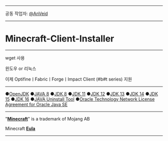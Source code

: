 ***

공동 작업자: [@AnVeid](https://github.com/AnVeid)

___

# Minecraft-Client-Installer

---

wget 사용

윈도우 or 리눅스

이제 OptifineㅣFabricㅣForgeㅣImpact Client (#b#t series)
지원

---

●[OpenJDK](https://jdk.java.net/)
●[JAVA 8](https://www.java.com/ko/download/manual.jsp)
●[JDK 8](https://www.oracle.com/java/technologies/downloads/#java8)
●[JDK 11](https://www.oracle.com/java/technologies/javase/jdk11-archive-downloads.html)
●[JDK 12](https://www.oracle.com/java/technologies/javase/jdk12-archive-downloads.html)
●[JDK 13](https://www.oracle.com/java/technologies/javase/jdk13-archive-downloads.html)
●[JDK 14](https://www.oracle.com/java/technologies/javase/jdk14-archive-downloads.html)
●[JDK 15](https://www.oracle.com/java/technologies/javase/jdk15-archive-downloads.html)
●[JDK 16](https://www.oracle.com/java/technologies/javase/jdk16-archive-downloads.html)
●[JAVA Uninstall Tool](https://www.java.com/ko/download/uninstalltool.jsp)
●[Oracle Technology Network License Agreement for Oracle Java SE](https://www.oracle.com/downloads/licenses/javase-license1.html)

---

"[**Minecraft**](https://www.minecraft.net)" is a trademark of Mojang AB

Minecraft [**Eula**](https://account.mojang.com/documents/minecraft_eula)

___
